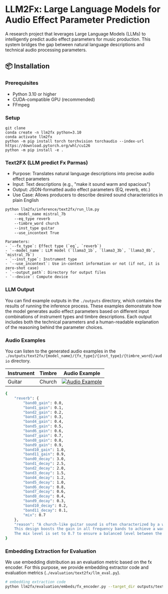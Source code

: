 # LLM2Fx: Large Language Models for Audio Effect Parameter Prediction

A research project that leverages Large Language Models (LLMs) to intelligently predict audio effect parameters for music production. This system bridges the gap between natural language descriptions and technical audio processing parameters.

## 📦 Installation

### Prerequisites

- Python 3.10 or higher
- CUDA-compatible GPU (recommended)
- FFmpeg

### Setup

```
git clone
conda create -n llm2fx python=3.10
conda activate llm2fx
python -m pip install torch torchvision torchaudio --index-url https://download.pytorch.org/whl/cu126
python -m pip install -e .
```


### Text2FX (LLM predict Fx Parmas)
- Purpose: Translates natural language descriptions into precise audio effect parameters
- Input: Text descriptions (e.g., "make it sound warm and spacious")
- Output: JSON-formatted audio effect parameters (EQ, reverb, etc.)
- Use Case: Allows producers to describe desired sound characteristics in plain English


```bash
python llm2fx/inference/text2fx/run_llm.py
    --model_name mistral_7b
    --eq_type reverb
    --timbre_word church
    --inst_type guitar
    --use_incontext True
```

```
Parameters:
- `--fx_type`: Effect type (`eq`, `reverb`)
- `--model_name`: LLM model (`llama3_1b`, `llama3_3b`, `llama3_8b`, `mistral_7b`)
- `--inst_type`: Instrument type
- `--use_incontext`: Use in-context information or not (if not, it is zero-shot case)
- `--output_path`: Directory for output files
- `--device`: Compute device
```

### LLM Output

You can find example outputs in the `./outputs` directory, which contains the results of running the inference process. These examples demonstrate how the model generates audio effect parameters based on different input combinations of instrument types and timbre descriptions. Each output includes both the technical parameters and a human-readable explanation of the reasoning behind the parameter choices.

### Audio Examples

You can listen to the generated audio examples in the `./outputs/text2fx/{model_name}/{fx_type}/{inst_type}/{timbre_word}/audio` directory.

| Instrument | Timbre | Audio Example |
|------------|--------|---------------|
| Guitar | Church | [![Audio Example](https://img.shields.io/badge/🎵-Play%20Audio-blue)](./outputs/text2fx/mistral_7b/reverb/guitar/church/audio/582cf088-4941-4453-9d90-2c75dc76bbd5.mp3) |


```bash
{
    "reverb": {
        "band0_gain": 0.0,
        "band1_gain": 0.1,
        "band2_gain": 0.2,
        "band3_gain": 0.3,
        "band4_gain": 0.4,
        "band5_gain": 0.5,
        "band6_gain": 0.6,
        "band7_gain": 0.7,
        "band8_gain": 0.8,
        "band9_gain": 0.9,
        "band10_gain": 1.0,
        "band11_gain": 0.9,
        "band0_decay": 3.0,
        "band1_decay": 2.5,
        "band2_decay": 2.0,
        "band3_decay": 1.5,
        "band4_decay": 1.2,
        "band5_decay": 1.0,
        "band6_decay": 0.8,
        "band7_decay": 0.6,
        "band8_decay": 0.4,
        "band9_decay": 0.3,
        "band10_decay": 0.2,
        "band11_decay": 0.1,
        "mix": 0.7
    },
    "reason": "A church-like guitar sound is often characterized by a warm, spacious, and reverberant tone.
    This design boosts the gain in all frequency bands to achieve a warm and full sound, while using longer decay times to create a sense of space and ambiance.
    The mix level is set to 0.7 to ensure a balanced level between the dry and wet signals."
}
```

### Embedding Extraction for Evaluation

We use embedding distribution as an evaluation metric based on the fx encoder. For this purpose, we provide embedding extractor code and evaluation metrics (`./evaluation/text2fx/llm_eval.py`).

```bash
# embedding extraction code
python llm2fx/evaluation/embeds/fx_encoder.py --target_dir outputs/text2fx --output_dir outputs/embeds --audio_extension wav
```

